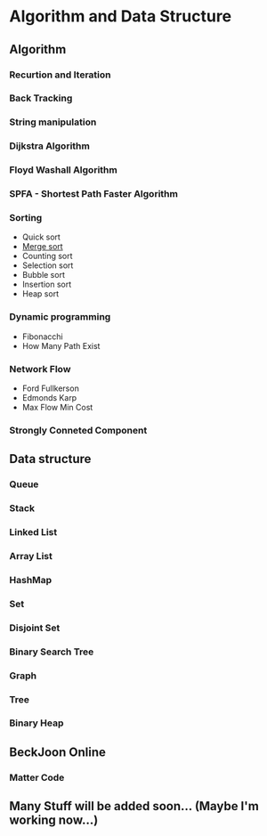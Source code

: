 # Algorithm and Data Structure

## Algorithm
### Recurtion and Iteration
### Back Tracking
### String manipulation
### Dijkstra Algorithm
### Floyd Washall Algorithm
### SPFA - Shortest Path Faster Algorithm
### Sorting
- Quick sort
- [Merge sort](https://github.com/lemidia/Algorithm-and-Data-Structure/blob/master/AlgorithmCode/mergesort.java)
- Counting sort
- Selection sort
- Bubble sort
- Insertion sort
- Heap sort
### Dynamic programming
- Fibonacchi
- How Many Path Exist
### Network Flow
- Ford Fullkerson
- Edmonds Karp
- Max Flow Min Cost
### Strongly Conneted Component
## Data structure
### Queue
### Stack
### Linked List
### Array List
### HashMap
### Set
### Disjoint Set
### Binary Search Tree
### Graph
### Tree
### Binary Heap

## BeckJoon Online 
### Matter Code

## Many Stuff will be added soon... (Maybe I'm working now...) 
